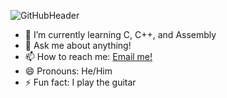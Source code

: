 ![GitHubHeader](https://user-images.githubusercontent.com/48306717/155200210-6c0d3de4-431e-4ea4-b667-a4320b93f5d7.png)

- 🌱 I’m currently learning C, C++, and Assembly
- 💬 Ask me about anything!
- 📫 How to reach me: [Email me!](mailto:psaeedi1381@gmail.com)
- 😄 Pronouns: He/Him
- ⚡ Fun fact: I play the guitar
